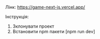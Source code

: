 Лінк:
https://game-next-js.vercel.app/

Інструкція:

1. Зклонувати проект
2. Встановити npm пакети [npm run dev]
